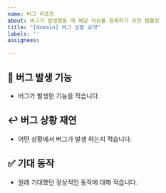 ```yaml
---
name: 버그 리포트
about: 버그가 발생했을 때 해당 이슈를 등록하기 위한 템플릿
title: "[domain] 버그 상황 요약"
labels: ''
assignees:

---
```


## 🐛 버그 발생 기능
- 버그가 발생한 기능을 적습니다.

## ↩️ 버그 상황 재연
- 어떤 상황에서 버그가 발생 하는지 적습니다.

## ✅ 기대 동작
- 원래 기대했던 정상적인 동작에 대해 적습니다.
